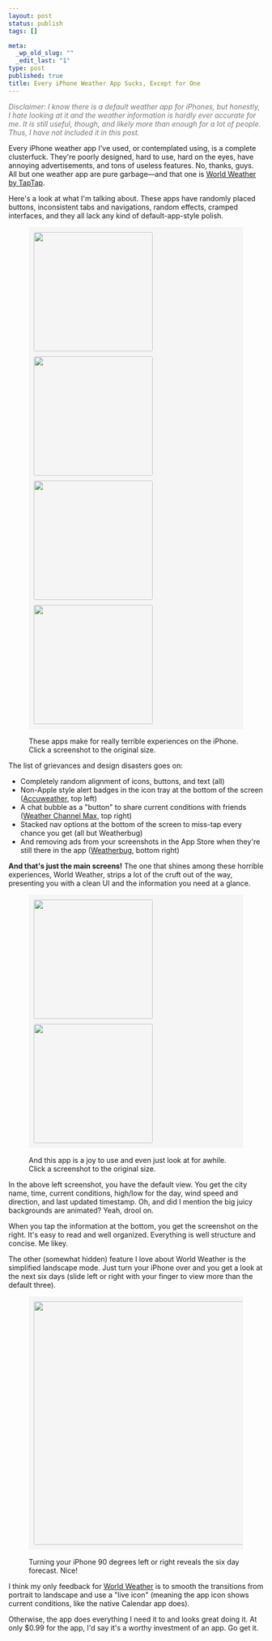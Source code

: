 ```yaml
--- 
layout: post
status: publish
tags: []

meta: 
  _wp_old_slug: ""
  _edit_last: "1"
type: post
published: true
title: Every iPhone Weather App Sucks, Except for One
---
```

<p style="color: #777;"><em>Disclaimer: I know there is a default weather app for iPhones, but honestly, I hate looking at it and the weather information is hardly ever accurate for me. It is still useful, though, and likely more than enough for a lot of people. Thus, I have not included it in this post.</em></p>

<p>Every iPhone weather app I've used, or contemplated using, is a complete clusterfuck. They're poorly designed, hard to use, hard on the eyes, have annoying advertisements, and tons of useless features. No, thanks, guys. All but one weather app are pure garbage&mdash;and that one is <a href="http://www.taptapmobile.com/en/worldweather">World Weather by TapTap</a>.</p>

<p>Here's a look at what I'm talking about. These apps have randomly placed buttons, inconsistent tabs and navigations, random effects, cramped interfaces, and they all lack any kind of default-app-style polish.</p>

<style type="text/css">
div.sucky-ass-weather-apps,
div.super-awesome-weather-app {
  background: #f5f5f5;
  margin: 0 0 15px;
  padding: 10px 0 0 10px;
  overflow: hidden;
  -webkit-border-radius: 3px;
}
div.sucky-ass-weather-apps img,
div.super-awesome-weather-app img {
  float: left;
  margin: 0 10px 10px 0;
  width: 235px;
  -webkit-border-radius: 3px;
}
</style>

<figure>
<div class="clearfix sucky-ass-weather-apps">
  <a href="http://www.markdotto.com/wp-content/uploads/2010/09/mzl.fsskybdx.320x480-75.jpg"><img src="http://www.markdotto.com/wp-content/uploads/2010/09/mzl.fsskybdx.320x480-75.jpg" /></a>
  <a href="http://www.markdotto.com/wp-content/uploads/2010/09/mzl.oidgumjv.320x480-75.jpg"><img src="http://www.markdotto.com/wp-content/uploads/2010/09/mzl.oidgumjv.320x480-75.jpg" /></a>
  <a href="http://www.markdotto.com/wp-content/uploads/2010/09/mzl.pjueppvc.320x480-75.jpg"><img src="http://www.markdotto.com/wp-content/uploads/2010/09/mzl.pjueppvc.320x480-75.jpg" /></a>
  <a href="http://www.markdotto.com/wp-content/uploads/2010/09/mzl.zdqhtvje.320x480-75.jpg"><img src="http://www.markdotto.com/wp-content/uploads/2010/09/mzl.zdqhtvje.320x480-75.jpg" /></a>
</div>
<figcaption>These apps make for really terrible experiences on the iPhone. Click a screenshot to the original size.</figcaption>
</figure>

<p>The list of grievances and design disasters goes on:</p>

<ul>
	<li>Completely random alignment of icons, buttons, and text (all)</li>
	<li>Non-Apple style alert badges in the icon tray at the bottom of the screen (<a href="http://itunes.apple.com/us/app/accuweather-com/id300048137?mt=8">Accuweather</a>, top left)</li>
	<li>A chat bubble as a "button" to share current conditions with friends (<a href="http://itunes.apple.com/us/app/the-weather-channel-max/id316415412?mt=8">Weather Channel Max</a>, top right)</li>
	<li>Stacked nav options at the bottom of the screen to miss-tap every chance you get (all but Weatherbug)</li>
	<li>And removing ads from your screenshots in the App Store when they're still there in the app (<a href="http://itunes.apple.com/us/app/weatherbug/id281940292?mt=8">Weatherbug</a>, bottom right)</li>
</ul>

<p><strong>And that's just the main screens!</strong> The one that shines among these horrible experiences, World Weather, strips a lot of the cruft out of the way, presenting you with a clean UI and the information you need at a glance.</p>

<figure>
<div class="clearfix super-awesome-weather-app">
  <a href="http://www.markdotto.com/wp-content/uploads/2010/09/mzl.mmrbdwoz.320x480-75.jpg"><img src="http://www.markdotto.com/wp-content/uploads/2010/09/mzl.mmrbdwoz.320x480-75.jpg" /></a>
  <a href="http://www.markdotto.com/wp-content/uploads/2010/09/mzl.tzzeaujf.320x480-75.jpg"><img src="http://www.markdotto.com/wp-content/uploads/2010/09/mzl.tzzeaujf.320x480-75.jpg" /></a>
</div>
<figcaption>And this app is a joy to use and even just look at for awhile. Click a screenshot to the original size.</figcaption>
</figure>

<p>In the above left screenshot, you have the default view. You get the city name, time, current conditions, high/low for the day, wind speed and direction, and last updated timestamp. Oh, and did I mention the big juicy backgrounds are animated? Yeah, drool on.</p>

<p>When you tap the information at the bottom, you get the screenshot on the right. It's easy to read and well organized. Everything is well structure and concise. Me likey.</p>

<p>The other (somewhat hidden) feature I love about World Weather is the simplified landscape mode. Just turn your iPhone over and you get a look at the next six days (slide left or right with your finger to view more than the default three).</p>

<figure>
<div class="clearfix super-awesome-weather-app">
  <a href="http://www.markdotto.com/wp-content/uploads/2010/09/mzl.hhfzdfrf.320x480-75.jpg"><img src="http://www.markdotto.com/wp-content/uploads/2010/09/mzl.hhfzdfrf.320x480-75.jpg" style="width: 480px;" /></a>
</div>
<figcaption>Turning your iPhone 90 degrees left or right reveals the six day forecast. Nice!</figcaption>
</figure>

<p>I think my only feedback for <a href="http://www.taptapmobile.com/en/worldweather">World Weather</a> is to smooth the transitions from portrait to landscape and use a "live icon" (meaning the app icon shows current conditions, like the native Calendar app does).</p>

<p>Otherwise, the app does everything I need it to and looks great doing it. At only $0.99 for the app, I'd say it's a worthy investment of an app. Go get it.</p>
